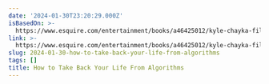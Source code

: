 ```yaml
---
date: '2024-01-30T23:20:29.000Z'
isBasedOn: >-
  https://www.esquire.com/entertainment/books/a46425012/kyle-chayka-filterworld-interview/
link: >-
  https://www.esquire.com/entertainment/books/a46425012/kyle-chayka-filterworld-interview/
slug: 2024-01-30-how-to-take-back-your-life-from-algorithms
tags: []
title: How to Take Back Your Life From Algorithms
---
```


